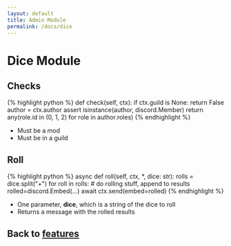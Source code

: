 ```yaml
---
layout: default
title: Admin Module
permalink: /docs/dice
---
```


# Dice Module

## Checks

{% highlight python %}
def check(self, ctx):
    if ctx.guild is None:
        return False
    author = ctx.author
    assert isinstance(author, discord.Member)
    return any(role.id in (0, 1, 2) for role in author.roles)
{% endhighlight %}

 - Must be a mod
 - Must be in a guild

## Roll

{% highlight python %}
async def roll(self, ctx, *, dice: str):
    rolls = dice.split("+")
    for roll in rolls:
        # do rolling stuff, append to results
    rolled=discord.Embed(...)
    await ctx.send(embed=rolled)
{% endhighlight %}

 - One parameter, **dice**, which is a string of the dice to roll
 - Returns a message with the rolled results

## Back to [features](.)
